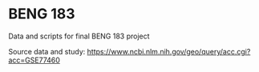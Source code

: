 # BENG 183

Data and scripts for final BENG 183 project

Source data and study: https://www.ncbi.nlm.nih.gov/geo/query/acc.cgi?acc=GSE77460
